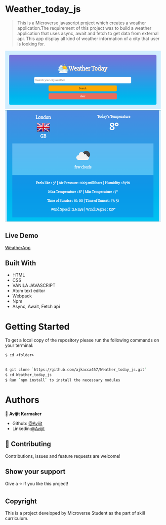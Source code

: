 # Weather_today_js

> This is a Microverse javascript project which creates a weather application.The requirement of this project was to build a weather application that uses async, await and fetch to get data from external api. This app display all kind of weather information of a city that user is looking for.


![screenshot](./src/images/interface1.png)
![screenshot](./src/images/interface2.png)


## Live Demo

[WeatherApp]()

## Built With

- HTML
- CSS
- VANILA JAVASCRIPT
- Atom text editor
- Webpack
- Npm
- Async, Await, Fetch api

# Getting Started

To get a local copy of the repository please run the following commands on your terminal:

```
$ cd <folder>
```

```bash

$ git clone `https://github.com/ajkacca457/Weather_today_js.git`
$ cd Weather_today_js
$ Run `npm install` to install the necessary modules

```

# Authors

👤 **Avijit Karmaker**

- Github: [@Avijit](https://github.com/ajkacca457)
- Linkedin:[@Avijit](https://www.linkedin.com/in/avijit-karmaker-8738a54)

## 🤝 Contributing

Contributions, issues and feature requests are welcome!

## Show your support

Give a ⭐️ if you like this project!

## Copyright
This is a project developed by Microverse Student as the part of skill curriculum.
